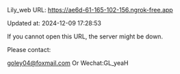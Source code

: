 Lily_web URL: https://ae6d-61-165-102-156.ngrok-free.app

Updated at: 2024-12-09 17:28:53

If you cannot open this URL, the server might be down.

Please contact: 

goley04@foxmail.com Or Wechat:GL_yeaH